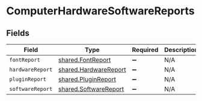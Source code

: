 # ComputerHardwareSoftwareReports


## Fields

| Field                                                                 | Type                                                                  | Required                                                              | Description                                                           |
| --------------------------------------------------------------------- | --------------------------------------------------------------------- | --------------------------------------------------------------------- | --------------------------------------------------------------------- |
| `fontReport`                                                          | [shared.FontReport](../../../sdk/models/shared/fontreport.md)         | :heavy_minus_sign:                                                    | N/A                                                                   |
| `hardwareReport`                                                      | [shared.HardwareReport](../../../sdk/models/shared/hardwarereport.md) | :heavy_minus_sign:                                                    | N/A                                                                   |
| `pluginReport`                                                        | [shared.PluginReport](../../../sdk/models/shared/pluginreport.md)     | :heavy_minus_sign:                                                    | N/A                                                                   |
| `softwareReport`                                                      | [shared.SoftwareReport](../../../sdk/models/shared/softwarereport.md) | :heavy_minus_sign:                                                    | N/A                                                                   |